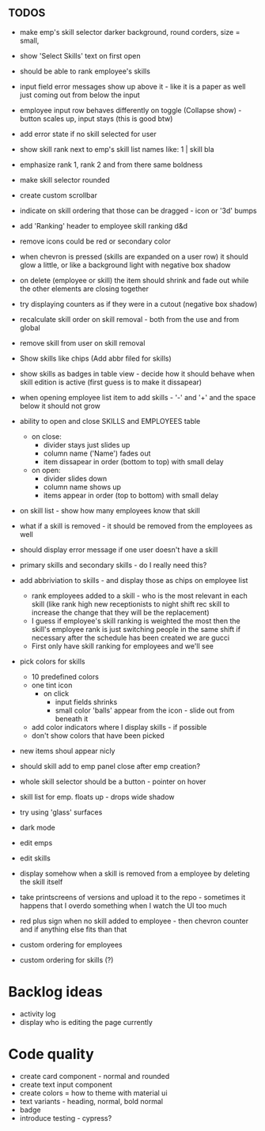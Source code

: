 ## TODOS

- make emp's skill selector darker background, round corders, size = small,
- show 'Select Skills' text on first open

- should be able to rank employee's skills

* input field error messages show up above it - like it is a paper as well just coming out from below the input
* employee input row behaves differently on toggle (Collapse show) - button scales up, input stays (this is good btw)
* add error state if no skill selected for user

* show skill rank next to emp's skill list names like: 1 | skill bla
* emphasize rank 1, rank 2 and from there same boldness

* make skill selector rounded

* create custom scrollbar

* indicate on skill ordering that those can be dragged - icon or '3d' bumps
* add 'Ranking' header to employee skill ranking d&d
* remove icons could be red or secondary color

* when chevron is pressed (skills are expanded on a user row) it should glow a little, or like a background light with negative box shadow
* on delete (employee or skill) the item should shrink and fade out while the other elements are closing together
* try displaying counters as if they were in a cutout (negative box shadow)

* recalculate skill order on skill removal - both from the use and from global
* remove skill from user on skill removal

* Show skills like chips (Add abbr filed for skills)
* show skills as badges in table view - decide how it should behave when skill edition is active (first guess is to make it dissapear)

* when opening employee list item to add skills - '-' and '+' and the space below it should not grow

* ability to open and close SKILLS and EMPLOYEES table
  - on close:
    - divider stays just slides up
    - column name ('Name') fades out
    - item dissapear in order (bottom to top) with small delay
  - on open:
    - divider slides down
    - column name shows up
    - items appear in order (top to bottom) with small delay
* on skill list - show how many employees know that skill

* what if a skill is removed - it should be removed from the employees as well
* should display error message if one user doesn't have a skill
* primary skills and secondary skills - do I really need this?
* add abbriviation to skills - and display those as chips on employee list

  - rank employees added to a skill - who is the most relevant in each skill (like rank high new receptionists to night shift rec skill to increase the change that they will be the replacement)
  - I guess if employee's skill ranking is weighted the most then the skill's employee rank is just switching people in the same shift if necessary after the schedule has been created we are gucci
  - First only have skill ranking for employees and we'll see

* pick colors for skills

  - 10 predefined colors
  - one tint icon
    - on click
      - input fields shrinks
      - small color 'balls' appear from the icon - slide out from beneath it
  - add color indicators where I display skills - if possible
  - don't show colors that have been picked

* new items shoul appear nicly
* should skill add to emp panel close after emp creation?
* whole skill selector should be a button - pointer on hover

* skill list for emp. floats up - drops wide shadow

* try using 'glass' surfaces
* dark mode

* edit emps
* edit skills

* display somehow when a skill is removed from a employee by deleting the skill itself
* take printscreens of versions and upload it to the repo - sometimes it happens that I overdo something when I watch the UI too much
* red plus sign when no skill added to employee - then chevron counter and if anything else fits than that

* custom ordering for employees
* custom ordering for skills (?)

# Backlog ideas

- activity log
- display who is editing the page currently

# Code quality

- create card component - normal and rounded
- create text input component
- create colors = how to theme with material ui
- text variants - heading, normal, bold normal
- badge
- introduce testing - cypress?
